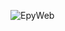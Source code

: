 ![EpyWeb](https://github.com/Keller65/Epy-Web/assets/107809849/51b66e54-13b5-4cef-b438-f50d425d6aac)
